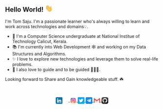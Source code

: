 ## Hello World! <img src="gif/hi.gif" width="25px">

I'm Tom Saju. I'm a passionate learner who's always willing to learn and work across technologies and domains💡.  

- 🔭 I'm a Computer Science undergraduate at National Institue of Technology Calicut, Kerala.
- 📚 I'm currently into Web Development 🕸️ and working on my Data Structures and Algorithms.
- ✨ I love to explore new technologies and leverage them to solve real-life problems.
- 💖 I also love to guide and to be guided 👨🏻‍💻.

Looking forward to Share and Gain knowledgeable stuff. ☘️

&nbsp;
<div align="center">
<a href="https://www.linkedin.com/in/tom-saju-5144a3196" target="_blank">
  <img style="margin-right: 20px;" align="center" alt="Tom's linkedin" width="22px" src="png/linkedin.png" />
</a>
<a href="https://www.instagram.com/t.o.m_s.a.j.u" target="_blank">
  <img align="center" alt="Tom's Instagram" width="22px" src="png/instagram.png" />
</a>
<a href="https://twitter.com/TomSaju2001" target="_blank">
  <img align="center" alt="Tom's Twitter" width="22px" src="png/twitter.png" />
</a>
<a href="https://t.me/tom_saju" target="_blank">
  <img align="center" alt="Tom's Telegram" width="22px" src="png/telegram.png" />
</a>
<a href="mailto:tomsaju33@gmail.com" target="_blank">
  <img align="center" alt="Tom's Email" width="22px" src="png/gmail.png" />
</a>
<a href="https://github.com/TomSaju2001" target="_blank">
  <img align="center" alt="Tom's Github" width="22px" src="png/github.png" />
</a>
<br/>
</div>
&nbsp;
